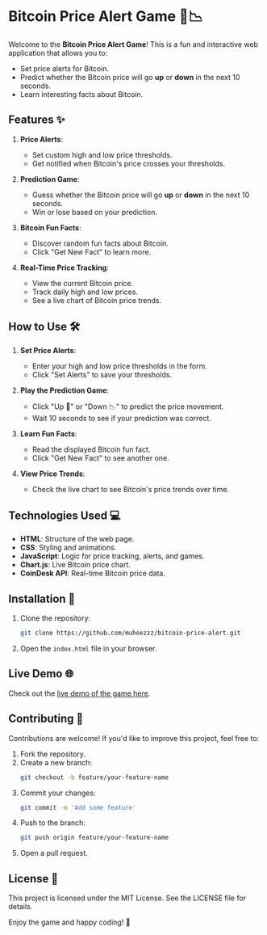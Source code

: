 # Bitcoin Price Alert Game 🚀📉

Welcome to the **Bitcoin Price Alert Game**! This is a fun and interactive web application that allows you to:
- Set price alerts for Bitcoin.
- Predict whether the Bitcoin price will go **up** or **down** in the next 10 seconds.
- Learn interesting facts about Bitcoin.

## Features ✨

1. **Price Alerts**:
   - Set custom high and low price thresholds.
   - Get notified when Bitcoin's price crosses your thresholds.

2. **Prediction Game**:
   - Guess whether the Bitcoin price will go **up** or **down** in the next 10 seconds.
   - Win or lose based on your prediction.

3. **Bitcoin Fun Facts**:
   - Discover random fun facts about Bitcoin.
   - Click "Get New Fact" to learn more.

4. **Real-Time Price Tracking**:
   - View the current Bitcoin price.
   - Track daily high and low prices.
   - See a live chart of Bitcoin price trends.

## How to Use 🛠️

1. **Set Price Alerts**:
   - Enter your high and low price thresholds in the form.
   - Click "Set Alerts" to save your thresholds.

2. **Play the Prediction Game**:
   - Click "Up 🚀" or "Down 📉" to predict the price movement.
   - Wait 10 seconds to see if your prediction was correct.

3. **Learn Fun Facts**:
   - Read the displayed Bitcoin fun fact.
   - Click "Get New Fact" to see another one.

4. **View Price Trends**:
   - Check the live chart to see Bitcoin's price trends over time.

## Technologies Used 💻

- **HTML**: Structure of the web page.
- **CSS**: Styling and animations.
- **JavaScript**: Logic for price tracking, alerts, and games.
- **Chart.js**: Live Bitcoin price chart.
- **CoinDesk API**: Real-time Bitcoin price data.

## Installation 🚀

1. Clone the repository:
   ```bash
   git clone https://github.com/muheezzz/bitcoin-price-alert.git
   ```

2. Open the `index.html` file in your browser.

## Live Demo 🌐

Check out the [live demo of the game here](https://bitcoin-price-alert.s3.us-east-2.amazonaws.com/bitcoin/index.html).

## Contributing 🤝

Contributions are welcome! If you'd like to improve this project, feel free to:

1. Fork the repository.
2. Create a new branch:
   ```bash
   git checkout -b feature/your-feature-name
   ```
3. Commit your changes:
   ```bash
   git commit -m 'Add some feature'
   ```
4. Push to the branch:
   ```bash
   git push origin feature/your-feature-name
   ```
5. Open a pull request.

## License 📄

This project is licensed under the MIT License. See the LICENSE file for details.

Enjoy the game and happy coding! 🎉
